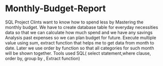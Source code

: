 # Monthly-Budget-Report
SQL Project 
Clints want to know how to spend less by Mastering the monthly budget.
We have to create database table for everyday necessities data so that we can calculate how much spend and we have any savings 
Analysis past expenses so we can plan budget for future. 
Execute multiple value using sum, extract function that helps me to get data from month to date.
Later we use order by function so that all categories for such month will be shown together. 
Tools used SQL( select statement,where clause, order by, group by , Extract function)
